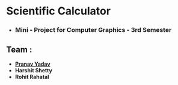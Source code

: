 # Scientific Calculator
- ### Mini - Project for Computer Graphics - 3rd Semester
## Team :
- [__Pranav Yadav__](https://github.com/Pranav-yadav)
- __Harshit Shetty__
- __Rohit Rahatal__
